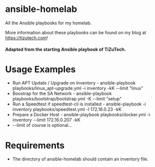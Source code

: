# ansible-homelab
All the Ansible playbooks for my homelab.

More information about these playbooks can be found on my blog at https://tizutech.com!

#### Adapted from the starting Ansible playbook of TiZuTech.

# Usage Examples
* Run APT Update / Upgrade on Inventory - ansible-playbook playbooks/linux_apt-upgrade.yml -i inventory -kK --limit "linux"
* Boostrap for the SA Network - ansible-playbook playbooks/bootstrap/bootstrap.yml -K --limit "setup"
* Run a Speedtest if speedtest-cli is installed - ansible-playbook -i inventory playbooks/speedtest.yml -l 172.16.0.23 -kK
* Prepare a Docker Host - ansible-playbook playbooks/docker.yml -i inventory --limit 172.16.0.207 -kK
* --limit of course is optional...

# Requirements
* The directory of ansible-homelab should contain an inventory file. 
